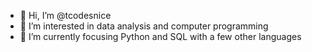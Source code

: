 - 👋 Hi, I’m @tcodesnice
- 👀 I’m interested in data analysis and computer programming
- 🌱 I’m currently focusing Python and SQL with a few other languages

<!---
tcodesnice/tcodesnice is a ✨ special ✨ repository because its `README.md` (this file) appears on your GitHub profile.
You can click the Preview link to take a look at your changes.
--->
